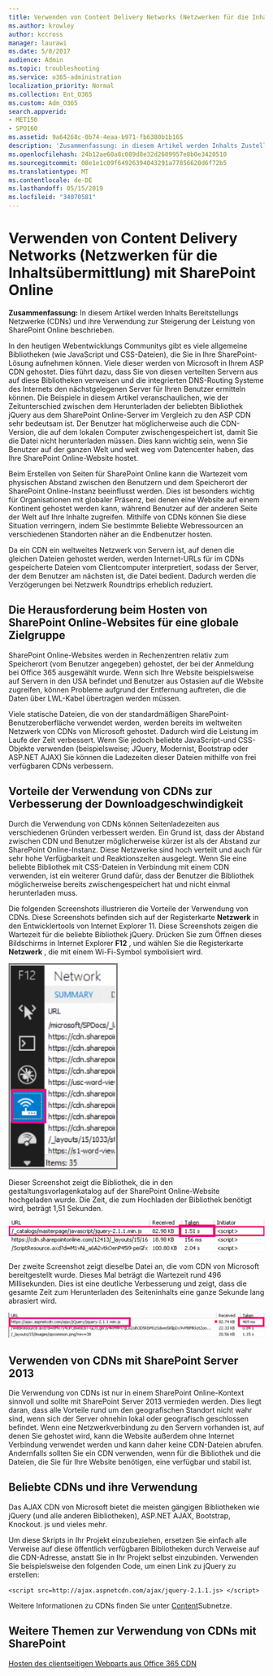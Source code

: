 ```yaml
---
title: Verwenden von Content Delivery Networks (Netzwerken für die Inhaltsübermittlung) mit SharePoint Online
ms.author: krowley
author: kccross
manager: laurawi
ms.date: 5/8/2017
audience: Admin
ms.topic: troubleshooting
ms.service: o365-administration
localization_priority: Normal
ms.collection: Ent_O365
ms.custom: Adm_O365
search.appverid:
- MET150
- SPO160
ms.assetid: 9a64268c-0b74-4eaa-b971-fb6380b1b165
description: 'Zusammenfassung: in diesem Artikel werden Inhalts Zustellungs Netzwerke (CDNs) und deren Verwendung zur Steigerung der Leistung von SharePoint Online beschrieben.'
ms.openlocfilehash: 24b12ae60a8c089d8e32d2609957e8b0e3420510
ms.sourcegitcommit: 08e1e1c09f64926394043291a77856620d6f72b5
ms.translationtype: MT
ms.contentlocale: de-DE
ms.lasthandoff: 05/15/2019
ms.locfileid: "34070581"
---
```

# <a name="using-content-delivery-networks-with-sharepoint-online"></a>Verwenden von Content Delivery Networks (Netzwerken für die Inhaltsübermittlung) mit SharePoint Online

 **Zusammenfassung:** In diesem Artikel werden Inhalts Bereitstellungs Netzwerke (CDNs) und ihre Verwendung zur Steigerung der Leistung von SharePoint Online beschrieben. 
  
In den heutigen Webentwicklungs Communitys gibt es viele allgemeine Bibliotheken (wie JavaScript und CSS-Dateien), die Sie in Ihre SharePoint-Lösung aufnehmen können. Viele dieser werden von Microsoft in Ihrem ASP CDN gehostet. Dies führt dazu, dass Sie von diesen verteilten Servern aus auf diese Bibliotheken verweisen und die integrierten DNS-Routing Systeme des Internets den nächstgelegenen Server für Ihren Benutzer ermitteln können. Die Beispiele in diesem Artikel veranschaulichen, wie der Zeitunterschied zwischen dem Herunterladen der beliebten Bibliothek jQuery aus dem SharePoint Online-Server im Vergleich zu den ASP CDN sehr bedeutsam ist. Der Benutzer hat möglicherweise auch die CDN-Version, die auf dem lokalen Computer zwischengespeichert ist, damit Sie die Datei nicht herunterladen müssen. Dies kann wichtig sein, wenn Sie Benutzer auf der ganzen Welt und weit weg vom Datencenter haben, das Ihre SharePoint Online-Website hostet.
  
Beim Erstellen von Seiten für SharePoint Online kann die Wartezeit vom physischen Abstand zwischen den Benutzern und dem Speicherort der SharePoint Online-Instanz beeinflusst werden. Dies ist besonders wichtig für Organisationen mit globaler Präsenz, bei denen eine Website auf einem Kontinent gehostet werden kann, während Benutzer auf der anderen Seite der Welt auf Ihre Inhalte zugreifen. Mithilfe von CDNs können Sie diese Situation verringern, indem Sie bestimmte Beliebte Webressourcen an verschiedenen Standorten näher an die Endbenutzer hosten.
  
Da ein CDN ein weltweites Netzwerk von Servern ist, auf denen die gleichen Dateien gehostet werden, werden Internet-URLs für im CDNs gespeicherte Dateien vom Clientcomputer interpretiert, sodass der Server, der dem Benutzer am nächsten ist, die Datei bedient. Dadurch werden die Verzögerungen bei Netzwerk Roundtrips erheblich reduziert.
  
## <a name="the-challenge-of-hosting-sharepoint-online-sites-for-a-global-audience"></a>Die Herausforderung beim Hosten von SharePoint Online-Websites für eine globale Zielgruppe

SharePoint Online-Websites werden in Rechenzentren relativ zum Speicherort (vom Benutzer angegeben) gehostet, der bei der Anmeldung bei Office 365 ausgewählt wurde. Wenn sich Ihre Website beispielsweise auf Servern in den USA befindet und Benutzer aus Ostasien auf die Website zugreifen, können Probleme aufgrund der Entfernung auftreten, die die Daten über LWL-Kabel übertragen werden müssen.
  
Viele statische Dateien, die von der standardmäßigen SharePoint-Benutzeroberfläche verwendet werden, werden bereits im weltweiten Netzwerk von CDNs von Microsoft gehostet. Dadurch wird die Leistung im Laufe der Zeit verbessert. Wenn Sie jedoch beliebte JavaScript-und CSS-Objekte verwenden (beispielsweise; JQuery, Modernist, Bootstrap oder ASP.NET AJAX) Sie können die Ladezeiten dieser Dateien mithilfe von frei verfügbaren CDNs verbessern.
  
## <a name="advantages-of-using-cdns-to-improve-download-speed"></a>Vorteile der Verwendung von CDNs zur Verbesserung der Downloadgeschwindigkeit

Durch die Verwendung von CDNs können Seitenladezeiten aus verschiedenen Gründen verbessert werden. Ein Grund ist, dass der Abstand zwischen CDN und Benutzer möglicherweise kürzer ist als der Abstand zur SharePoint Online-Instanz. Diese Netzwerke sind hoch verteilt und auch für sehr hohe Verfügbarkeit und Reaktionszeiten ausgelegt. Wenn Sie eine beliebte Bibliothek mit CSS-Dateien in Verbindung mit einem CDN verwenden, ist ein weiterer Grund dafür, dass der Benutzer die Bibliothek möglicherweise bereits zwischengespeichert hat und nicht einmal herunterladen muss.
  
Die folgenden Screenshots illustrieren die Vorteile der Verwendung von CDNs. Diese Screenshots befinden sich auf der Registerkarte **Netzwerk** in den Entwicklertools von Internet Explorer 11. Diese Screenshots zeigen die Wartezeit für die beliebte Bibliothek jQuery. Drücken Sie zum Öffnen dieses Bildschirms in Internet Explorer **F12** , und wählen Sie die Registerkarte **Netzwerk** , die mit einem Wi-Fi-Symbol symbolisiert wird. 
  
![Screenshot des F12-Netzwerks](media/930541fd-af9b-434a-ae18-7bda867be128.png)
  
Dieser Screenshot zeigt die Bibliothek, die in den gestaltungsvorlagenkatalog auf der SharePoint Online-Website hochgeladen wurde. Die Zeit, die zum Hochladen der Bibliothek benötigt wird, beträgt 1,51 Sekunden.
  
![Screenshot der Ladezeit 1.51 s](media/64225c79-fa53-480f-81cd-0d351674320e.png)
  
Der zweite Screenshot zeigt dieselbe Datei an, die vom CDN von Microsoft bereitgestellt wurde. Dieses Mal beträgt die Wartezeit rund 496 Millisekunden. Dies ist eine deutliche Verbesserung und zeigt, dass die gesamte Zeit zum Herunterladen des Seiteninhalts eine ganze Sekunde lang abrasiert wird.
  
![Screenshot der Ladezeiten in 469 MS](media/6a553cc3-25a0-42c1-aae7-4aebbc2eb4c3.png)
  
## <a name="using-cdns-with-sharepoint-server-2013"></a>Verwenden von CDNs mit SharePoint Server 2013

Die Verwendung von CDNs ist nur in einem SharePoint Online-Kontext sinnvoll und sollte mit SharePoint Server 2013 vermieden werden. Dies liegt daran, dass alle Vorteile rund um den geografischen Standort nicht wahr sind, wenn sich der Server ohnehin lokal oder geografisch geschlossen befindet. Wenn eine Netzwerkverbindung zu den Servern vorhanden ist, auf denen Sie gehostet wird, kann die Website außerdem ohne Internet Verbindung verwendet werden und kann daher keine CDN-Dateien abrufen. Andernfalls sollten Sie ein CDN verwenden, wenn für die Bibliothek und die Dateien, die Sie für Ihre Website benötigen, eine verfügbar und stabil ist.
  
## <a name="popular-cdns-and-how-to-use-them"></a>Beliebte CDNs und ihre Verwendung

Das AJAX CDN von Microsoft bietet die meisten gängigen Bibliotheken wie jQuery (und alle anderen Bibliotheken), ASP.NET AJAX, Bootstrap, Knockout. js und vieles mehr.
  
Um diese Skripts in Ihr Projekt einzubeziehen, ersetzen Sie einfach alle Verweise auf diese öffentlich verfügbaren Bibliotheken durch Verweise auf die CDN-Adresse, anstatt Sie in Ihr Projekt selbst einzubinden. Verwenden Sie beispielsweise den folgenden Code, um einen Link zu jQuery zu erstellen:
  
```
<script src=http://ajax.aspnetcdn.com/ajax/jquery-2.1.1.js> </script>
```

Weitere Informationen zu CDNs finden Sie unter [Content](content-delivery-networks.md)Subnetze.
  
## <a name="more-topics-about-using-cdns-with-sharepoint"></a>Weitere Themen zur Verwendung von CDNs mit SharePoint

[Hosten des clientseitigen Webparts aus Office 365 CDN](https://dev.office.com/sharepoint/docs/spfx/web-parts/get-started/hosting-webpart-from-office-365-cdn)
  


